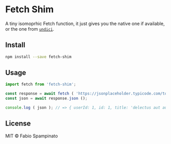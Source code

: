 # Fetch Shim

A tiny isomoprhic Fetch function, it just gives you the native one if available, or the one from [`undici`](https://github.com/nodejs/undici).

## Install

```sh
npm install --save fetch-shim
```

## Usage

```ts
import fetch from 'fetch-shim';

const response = await fetch ( 'https://jsonplaceholder.typicode.com/todos/1' );
const json = await response.json ();

console.log ( json ); // => { userId: 1, id: 1, title: 'delectus aut autem', completed: false }
```

## License

MIT © Fabio Spampinato
